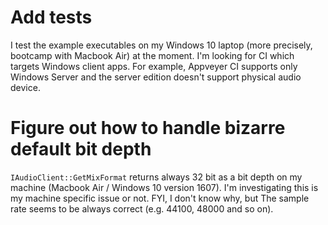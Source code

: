 # Add tests

I test the example executables on my Windows 10 laptop (more precisely, bootcamp with Macbook Air) at the moment.
I'm looking for CI which targets Windows client apps. For example, Appveyer CI supports only Windows Server and the server edition doesn't support physical audio device.

# Figure out how to handle bizarre default bit depth

`IAudioClient::GetMixFormat` returns always 32 bit as a bit depth on my machine (Macbook Air / Windows 10 version 1607).
I'm investigating this is my machine specific issue or not.
FYI, I don't know why, but The sample rate seems to be always correct (e.g. 44100, 48000 and so on).
